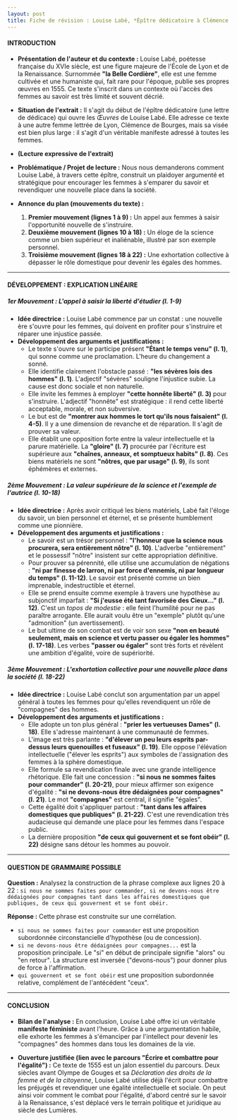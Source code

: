```yaml
---
layout: post
title: Fiche de révision : Louise Labé, *Épître dédicatoire à Clémence de Bourges* (1555)
---
```


#### **INTRODUCTION**

*   **Présentation de l'auteur et du contexte :** Louise Labé, poétesse française du XVIe siècle, est une figure majeure de l'École de Lyon et de la Renaissance. Surnommée **"la Belle Cordière"**, elle est une femme cultivée et une humaniste qui, fait rare pour l'époque, publie ses propres œuvres en 1555. Ce texte s'inscrit dans un contexte où l'accès des femmes au savoir est très limité et souvent décrié.

*   **Situation de l'extrait :** Il s'agit du début de l'épître dédicatoire (une lettre de dédicace) qui ouvre les *Œuvres* de Louise Labé. Elle adresse ce texte à une autre femme lettrée de Lyon, Clémence de Bourges, mais sa visée est bien plus large : il s'agit d'un véritable manifeste adressé à toutes les femmes.

*   **(Lecture expressive de l'extrait)**

*   **Problématique / Projet de lecture :** Nous nous demanderons comment Louise Labé, à travers cette épître, construit un plaidoyer argumenté et stratégique pour encourager les femmes à s'emparer du savoir et revendiquer une nouvelle place dans la société.

*   **Annonce du plan (mouvements du texte) :**
    1.  **Premier mouvement (lignes 1 à 9) :** Un appel aux femmes à saisir l'opportunité nouvelle de s'instruire.
    2.  **Deuxième mouvement (lignes 10 à 18) :** Un éloge de la science comme un bien supérieur et inaliénable, illustré par son exemple personnel.
    3.  **Troisième mouvement (lignes 18 à 22) :** Une exhortation collective à dépasser le rôle domestique pour devenir les égales des hommes.

---

#### **DÉVELOPPEMENT : EXPLICATION LINÉAIRE**

##### **1er Mouvement : L'appel à saisir la liberté d'étudier (l. 1-9)**

*   **Idée directrice :** Louise Labé commence par un constat : une nouvelle ère s'ouvre pour les femmes, qui doivent en profiter pour s'instruire et réparer une injustice passée.
*   **Développement des arguments et justifications :**
    *   Le texte s'ouvre sur le participe présent **"Étant le temps venu" (l. 1)**, qui sonne comme une proclamation. L'heure du changement a sonné.
    *   Elle identifie clairement l'obstacle passé : **"les sévères lois des hommes" (l. 1)**. L'adjectif "sévères" souligne l'injustice subie. La cause est donc sociale et non naturelle.
    *   Elle invite les femmes à employer **"cette honnête liberté" (l. 3)** pour s'instruire. L'adjectif "honnête" est stratégique : il rend cette liberté acceptable, morale, et non subversive.
    *   Le but est de **"montrer aux hommes le tort qu'ils nous faisaient" (l. 4-5)**. Il y a une dimension de revanche et de réparation. Il s'agit de prouver sa valeur.
    *   Elle établit une opposition forte entre la valeur intellectuelle et la parure matérielle. La **"gloire" (l. 7)** procurée par l'écriture est supérieure aux **"chaînes, anneaux, et somptueux habits" (l. 8)**. Ces biens matériels ne sont **"nôtres, que par usage" (l. 9)**, ils sont éphémères et externes.

##### **2ème Mouvement : La valeur supérieure de la science et l'exemple de l'autrice (l. 10-18)**

*   **Idée directrice :** Après avoir critiqué les biens matériels, Labé fait l'éloge du savoir, un bien personnel et éternel, et se présente humblement comme une pionnière.
*   **Développement des arguments et justifications :**
    *   Le savoir est un trésor personnel : **"l'honneur que la science nous procurera, sera entièrement nôtre" (l. 10)**. L'adverbe "entièrement" et le possessif "nôtre" insistent sur cette appropriation définitive.
    *   Pour prouver sa pérennité, elle utilise une accumulation de négations : **"ni par finesse de larron, ni par force d'ennemis, ni par longueur du temps" (l. 11-12)**. Le savoir est présenté comme un bien imprenable, indestructible et éternel.
    *   Elle se prend ensuite comme exemple à travers une hypothèse au subjonctif imparfait : **"Si j'eusse été tant favorisée des Cieux..." (l. 12)**. C'est un *topos de modestie* : elle feint l'humilité pour ne pas paraître arrogante. Elle aurait voulu être un "exemple" plutôt qu'une "admonition" (un avertissement).
    *   Le but ultime de son combat est de voir son sexe **"non en beauté seulement, mais en science et vertu passer ou égaler les hommes" (l. 17-18)**. Les verbes **"passer ou égaler"** sont très forts et révèlent une ambition d'égalité, voire de supériorité.

##### **3ème Mouvement : L'exhortation collective pour une nouvelle place dans la société (l. 18-22)**

*   **Idée directrice :** Louise Labé conclut son argumentation par un appel général à toutes les femmes pour qu'elles revendiquent un rôle de "compagnes" des hommes.
*   **Développement des arguments et justifications :**
    *   Elle adopte un ton plus général : **"prier les vertueuses Dames" (l. 18)**. Elle s'adresse maintenant à une communauté de femmes.
    *   L'image est très parlante : **"d'élever un peu leurs esprits par-dessus leurs quenouilles et fuseaux" (l. 19)**. Elle oppose l'élévation intellectuelle ("élever les esprits") aux symboles de l'assignation des femmes à la sphère domestique.
    *   Elle formule sa revendication finale avec une grande intelligence rhétorique. Elle fait une concession : **"si nous ne sommes faites pour commander" (l. 20-21)**, pour mieux affirmer son exigence d'égalité : **"si ne devons-nous être dédaignées pour compagnes" (l. 21)**. Le mot **"compagnes"** est central, il signifie "égales".
    *   Cette égalité doit s'appliquer partout : **"tant dans les affaires domestiques que publiques" (l. 21-22)**. C'est une revendication très audacieuse qui demande une place pour les femmes dans l'espace public.
    *   La dernière proposition **"de ceux qui gouvernent et se font obéir" (l. 22)** désigne sans détour les hommes au pouvoir.

---

#### **QUESTION DE GRAMMAIRE POSSIBLE**

**Question :** Analysez la construction de la phrase complexe aux lignes 20 à 22 : `si nous ne sommes faites pour commander, si ne devons-nous être dédaignées pour compagnes tant dans les affaires domestiques que publiques, de ceux qui gouvernent et se font obéir.`

**Réponse :** Cette phrase est construite sur une corrélation.
*   `si nous ne sommes faites pour commander` est une proposition subordonnée circonstancielle d'hypothèse (ou de concession).
*   `si ne devons-nous être dédaignées pour compagnes...` est la proposition principale. Le "si" en début de principale signifie "alors" ou "en retour". La structure est inversée ("devons-nous") pour donner plus de force à l'affirmation.
*   `qui gouvernent et se font obéir` est une proposition subordonnée relative, complément de l'antécédent "ceux".

---

#### **CONCLUSION**

*   **Bilan de l'analyse :** En conclusion, Louise Labé offre ici un véritable **manifeste féministe** avant l'heure. Grâce à une argumentation habile, elle exhorte les femmes à s'émanciper par l'intellect pour devenir les "compagnes" des hommes dans tous les domaines de la vie.

*   **Ouverture justifiée (lien avec le parcours "Écrire et combattre pour l'égalité") :** Ce texte de 1555 est un jalon essentiel du parcours. Deux siècles avant Olympe de Gouges et sa *Déclaration des droits de la femme et de la citoyenne*, Louise Labé utilise déjà l'écrit pour combattre les préjugés et revendiquer une égalité intellectuelle et sociale. On peut ainsi voir comment le combat pour l'égalité, d'abord centré sur le savoir à la Renaissance, s'est déplacé vers le terrain politique et juridique au siècle des Lumières.
